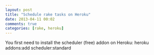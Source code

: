 ```yaml
---
layout: post
title: "Schedule rake tasks on Heroku"
date: 2013-04-11 00:02
comments: true
categories: [rake, heroku]
---
```


You first need to install the scheduler (free) addon on Heroku:
heroku addons:add scheduler:standard 
